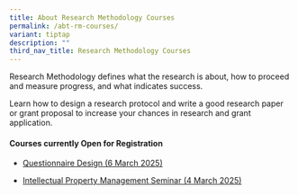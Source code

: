 ```yaml
---
title: About Research Methodology Courses
permalink: /abt-rm-courses/
variant: tiptap
description: ""
third_nav_title: Research Methodology Courses
---
```

<p>Research Methodology defines what the research is about, how to proceed
and measure progress, and what indicates success.&nbsp;</p>
<p>Learn how to design a research protocol and write a good research paper
or grant proposal to increase your chances in research and grant application.</p>
<p></p>
<h4><strong>Courses currently Open for Registration</strong></h4>
<ul data-tight="true" class="tight">
<li>
<p><a href="https://talentdev.gri.nhg.com.sg/questionnaire-design/" rel="noopener nofollow" target="_blank">Questionnaire Design (6 March 2025)</a>
</p>
</li>
<li>
<p><a href="https://talentdev.gri.nhg.com.sg/other-courses/" rel="noopener nofollow" target="_blank">Intellectual Property Management Seminar (4 March 2025)</a>
</p>
</li>
</ul>
<p></p>
<p></p>
